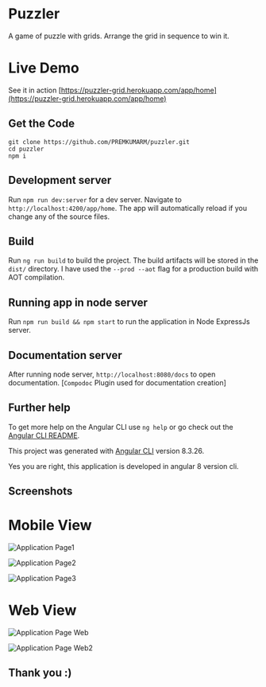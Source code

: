 # Puzzler
A game of puzzle with grids. Arrange the grid in sequence to win it.

# Live Demo
See it in action [https://puzzler-grid.herokuapp.com/app/home](https://puzzler-grid.herokuapp.com/app/home)

## Get the Code
```
git clone https://github.com/PREMKUMARM/puzzler.git
cd puzzler
npm i

```

## Development server

Run `npm run dev:server` for a dev server. Navigate to `http://localhost:4200/app/home`. The app will automatically reload if you change any of the source files.

## Build

Run `ng run build` to build the project. The build artifacts will be stored in the `dist/` directory. I have used the `--prod --aot` flag for a production build with AOT compilation.

## Running app in node server

Run `npm run build && npm start` to run the application in Node ExpressJs server.

## Documentation server

After running node server, `http://localhost:8080/docs` to open documentation. [`Compodoc` Plugin used for documentation creation]

## Further help

To get more help on the Angular CLI use `ng help` or go check out the [Angular CLI README](https://github.com/angular/angular-cli/blob/master/README.md).

This project was generated with [Angular CLI](https://github.com/angular/angular-cli) version 8.3.26.

Yes you are right, this application is developed in angular 8 version cli.

## Screenshots

# Mobile View 
![Application Page1](https://github.com/PREMKUMARM/puzzler/raw/master/screenshots/Screenshot1.png)


![Application Page2](https://github.com/PREMKUMARM/puzzler/raw/master/screenshots/Screenshot2.png)


![Application Page3](https://github.com/PREMKUMARM/puzzler/raw/master/screenshots/Screenshot3.png)

# Web View

![Application Page Web](https://github.com/PREMKUMARM/puzzler/raw/master/screenshots/ScreenshotWeb.png)

![Application Page Web2](https://github.com/PREMKUMARM/puzzler/raw/master/screenshots/ScreenshotWeb2.png)

## Thank you :)
